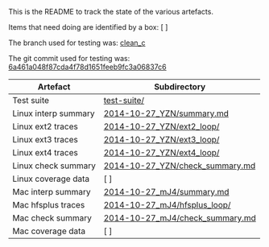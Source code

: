 This is the README to track the state of the various artefacts.

Items that need doing are identified by a box: [ ]

The branch used for testing was: [clean_c](https://bitbucket.org/tomridge/fs/commits/branch/clean_c)

The git commit used for testing was: [6a461a048f87cda4f78d1651feeb9fc3a06837c6](https://bitbucket.org/tomridge/fs/commits/6a461a048f87cda4f78d1651feeb9fc3a06837c6)

Artefact            |Subdirectory
--------------------|-------------------------
Test suite          | [test-suite/](test-suite/)
Linux interp summary| [2014-10-27_YZN/summary.md](2014-10-27_YZN/summary.md)
Linux ext2 traces   | [2014-10-27_YZN/ext2_loop/](2014-10-27_YZN/ext2_loop/)
Linux ext3 traces   | [2014-10-27_YZN/ext3_loop/](2014-10-27_YZN/ext3_loop/)
Linux ext4 traces   | [2014-10-27_YZN/ext4_loop/](2014-10-27_YZN/ext4_loop/)
Linux check summary | [2014-10-27_YZN/check_summary.md](2014-10-27_YZN/check_summary.md)
Linux coverage data | [ ]
Mac interp summary  | [2014-10-27_mJ4/summary.md](2014-10-27_mJ4/summary.md)
Mac hfsplus traces  | [2014-10-27_mJ4/hfsplus_loop/](2014-10-27_mJ4/hfsplus_loop/)
Mac check summary   | [2014-10-27_mJ4/check_summary.md](2014-10-27_mJ4/check_summary.md)
Mac coverage data   | [ ]
